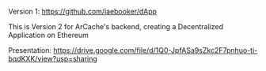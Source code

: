 Version 1: https://github.com/jaebooker/dApp

This is Version 2 for ArCache's backend, creating a Decentralized Application on Ethereum

Presentation: https://drive.google.com/file/d/1Q0-JpfASa9sZkc2F7pnhuo-ti-bqdKXK/view?usp=sharing 

